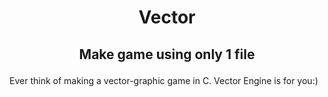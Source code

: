 # <p align="center"> Vector </p>
## <p align="center"> Make game using only 1 file </p>

Ever think of making a vector-graphic game in C. Vector Engine is for you:)
